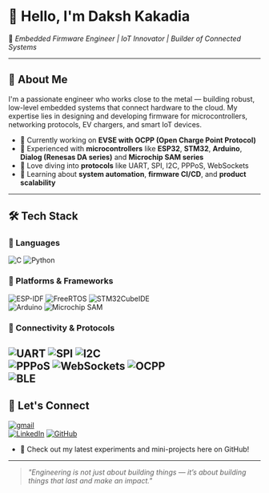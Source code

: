 # 👋 Hello, I'm Daksh Kakadia

🎯 *Embedded Firmware Engineer | IoT Innovator | Builder of Connected Systems*

---

## 🔧 About Me

I'm a passionate engineer who works close to the metal — building robust, low-level embedded systems that connect hardware to the cloud. My expertise lies in designing and developing firmware for microcontrollers, networking protocols, EV chargers, and smart IoT devices.

- 🔌 Currently working on **EVSE with OCPP (Open Charge Point Protocol)**
- 🧠 Experienced with **microcontrollers** like **ESP32**, **STM32**, **Arduino**, **Dialog (Renesas DA series)** and **Microchip SAM series**
- 📡 Love diving into **protocols** like UART, SPI, I2C, PPPoS, WebSockets
- 🌱 Learning about **system automation**, **firmware CI/CD**, and **product scalability**
---

## 🛠️ Tech Stack

### 🔹 Languages  
![C](https://img.shields.io/badge/C-00599C?style=for-the-badge&logo=c&logoColor=white)
![Python](https://img.shields.io/badge/Python-3776AB?style=for-the-badge&logo=python&logoColor=white)  

### 🔹 Platforms & Frameworks  
![ESP-IDF](https://img.shields.io/badge/ESP--IDF-E7352C?style=for-the-badge&logo=espressif&logoColor=white)
![FreeRTOS](https://img.shields.io/badge/FreeRTOS-27AE60?style=for-the-badge&logo=freertos&logoColor=white)
![STM32CubeIDE](https://img.shields.io/badge/STM32CubeIDE-03234B?style=for-the-badge&logo=stmicroelectronics&logoColor=white)  
![Arduino](https://img.shields.io/badge/Arduino-00979D?style=for-the-badge&logo=arduino&logoColor=white)
![Microchip SAM](https://img.shields.io/badge/SAM_Series-Microchip-EE1C25?style=for-the-badge&logo=microchip&logoColor=white)

### 🔹 Connectivity & Protocols  
![UART](https://img.shields.io/badge/UART-000000?style=for-the-badge)
![SPI](https://img.shields.io/badge/SPI-000000?style=for-the-badge)
![I2C](https://img.shields.io/badge/I2C-000000?style=for-the-badge)  
![PPPoS](https://img.shields.io/badge/PPP_over_Serial-007396?style=for-the-badge)
![WebSockets](https://img.shields.io/badge/WebSockets-2C5282?style=for-the-badge&logo=websockets&logoColor=white)
![OCPP](https://img.shields.io/badge/OCPP_1.6J-00A8E8?style=for-the-badge)  
![BLE](https://img.shields.io/badge/BLE-0082FC?style=for-the-badge&logo=bluetooth&logoColor=white)  
---

## 🤝 Let's Connect

[![gmail](https://img.shields.io/badge/Gmail-D14836?style=for-the-badge&logo=Gmail&logoColor=white)](mailto:dakshkakadia@gmail.com)  
[![LinkedIn](https://img.shields.io/badge/LinkedIn-0077B5?style=for-the-badge&logo=linkedin&logoColor=white)](https://www.linkedin.com/in/dakshkakadia)
[![GitHub](https://img.shields.io/badge/GitHub-dakshkakadia-181717?style=for-the-badge&logo=github&logoColor=white)](https://github.com/dakshkakadia)

- 🧪 Check out my latest experiments and mini-projects here on GitHub!

---

> *"Engineering is not just about building things — it’s about building things that last and make an impact."*

